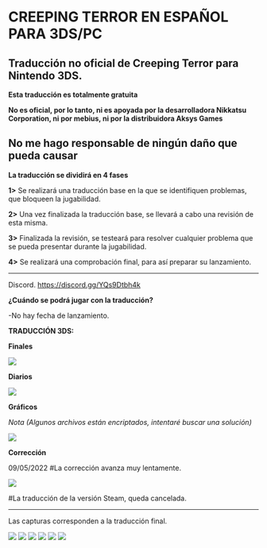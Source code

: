 # CREEPING TERROR EN ESPAÑOL PARA 3DS/PC
Traducción no oficial de Creeping Terror para Nintendo 3DS.
-------------------------------------------

**Esta traducción es totalmente gratuita**

**No es oficial, por lo tanto, ni es apoyada por la desarrolladora Nikkatsu Corporation, ni por mebius, ni por la distribuidora Aksys Games**

**No me hago responsable de ningún daño que pueda causar**
-------------------------------------------

**La traducción se dividirá en 4 fases**

**1>** Se realizará una traducción base en la que se identifiquen problemas, que bloqueen la jugabilidad.

**2>** Una vez finalizada la traducción base, se llevará a cabo una revisión de esta misma.

**3>** Finalizada la revisión, se testeará para resolver cualquier problema que se pueda presentar durante la jugabilidad.

**4>** Se realizará una comprobación final, para así preparar su lanzamiento.

-------------------------------------------

Discord.
https://discord.gg/YQs9Dtbh4k

**¿Cuándo se podrá jugar con la traducción?**

-No hay fecha de lanzamiento.

**TRADUCCIÓN 3DS:**

****Finales****

<img src="http://www.yarntomato.com/percentbarmaker/button.php?barPosition=100&leftFill=93db70" border="0">

****Diarios****

<img src="http://www.yarntomato.com/percentbarmaker/button.php?barPosition=100&leftFill=93db70" border="0">

****Gráficos****

_Nota
(Algunos archivos están encriptados, intentaré buscar una solución)_

<img src="http://www.yarntomato.com/percentbarmaker/button.php?barPosition=95&leftFill=%2399CC66" border="0">

****Corrección****

09/05/2022
#La corrección avanza muy lentamente.

<img src="http://www.yarntomato.com/percentbarmaker/button.php?barPosition=10&leftFill=%23FF6633" border="0">

#La traducción de la versión Steam, queda cancelada.

-------------------------------------------
Las capturas corresponden a la traducción final.

<img src="https://i.ibb.co/yFPbdmQ/2021-04-21-15-17-18-576-bot.png" border="0"></a>
<img src="https://i.ibb.co/VVxx4SV/2021-09-06-23-51-46-322-top.png" border="0"></a>
<img src="https://i.ibb.co/T4tFpDW/2021-09-06-23-54-57-285-top.png" border="0"></a>
<img src="https://i.ibb.co/TtJ88WD/2021-09-06-23-55-37-728-top.png" border="0"></a>
<img src="https://i.ibb.co/vq0bjnL/2021-04-20-01-56-09-873-top.png" border="0"></a>
<img src="https://i.ibb.co/c8R7ZyJ/2021-09-06-23-56-48-500-top.png" border="0"></a>

